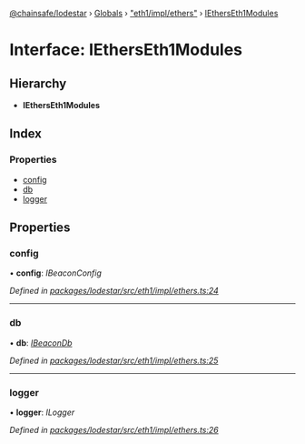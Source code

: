 [@chainsafe/lodestar](../README.md) › [Globals](../globals.md) › ["eth1/impl/ethers"](../modules/_eth1_impl_ethers_.md) › [IEthersEth1Modules](_eth1_impl_ethers_.ietherseth1modules.md)

# Interface: IEthersEth1Modules

## Hierarchy

* **IEthersEth1Modules**

## Index

### Properties

* [config](_eth1_impl_ethers_.ietherseth1modules.md#config)
* [db](_eth1_impl_ethers_.ietherseth1modules.md#db)
* [logger](_eth1_impl_ethers_.ietherseth1modules.md#logger)

## Properties

###  config

• **config**: *IBeaconConfig*

*Defined in [packages/lodestar/src/eth1/impl/ethers.ts:24](https://github.com/ChainSafe/lodestar/blob/e2d6cf7/packages/lodestar/src/eth1/impl/ethers.ts#L24)*

___

###  db

• **db**: *[IBeaconDb](_db_api_beacon_interface_.ibeacondb.md)*

*Defined in [packages/lodestar/src/eth1/impl/ethers.ts:25](https://github.com/ChainSafe/lodestar/blob/e2d6cf7/packages/lodestar/src/eth1/impl/ethers.ts#L25)*

___

###  logger

• **logger**: *ILogger*

*Defined in [packages/lodestar/src/eth1/impl/ethers.ts:26](https://github.com/ChainSafe/lodestar/blob/e2d6cf7/packages/lodestar/src/eth1/impl/ethers.ts#L26)*
